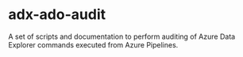# adx-ado-audit
A set of scripts and documentation to perform auditing of Azure Data Explorer commands executed from Azure Pipelines.
